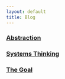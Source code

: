 ```yaml
---
layout: default
title: Blog
---
```

### [Abstraction](\blog\abstraction)
### [Systems Thinking](\blog\systems-thinking)
### [The Goal](\blog\the-goal)
